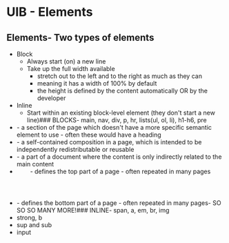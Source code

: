 # UIB - Elements

## Elements- Two types of elements
  - Block
    - Always start (on) a new line
    - Take up the full width available
      - stretch out to the left and to the right as much as they can
      - meaning it has a width of 100% by default
      - the height is defined by the content automatically OR by the developer
  - Inline
    - Start within an existing block-level element (they don't start a new line)### BLOCKS- main, nav, div, p, hr, lists(ul, ol, li), h1-h6, pre
- <section>
    - a section of the page which doesn't have a more specific semantic element to use
    - often these would have a heading
- <article>
    - a self-contained composition in a page, which is intended to be independently redistributable or reusable
- <aside>
    - a part of a document where the content is only indirectly related to the main content
- <header>
    - defines the top part of a page
    - often repeated in many pages
- <footer>
    - defines the bottom part of a page
    - often repeated in many pages- SO SO SO MANY MORE!### INLINE- span, a, em, br, img
- strong, b
- sup and sub
- input